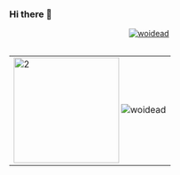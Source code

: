 ### Hi there 👋

<!--
**woidead/woidead** is a ✨ _special_ ✨ repository because its `README.md` (this file) appears on your GitHub profile.

Here are some ideas to get you started:

- 🔭 I’m currently working on ...
- 🌱 I’m currently learning ...
- 👯 I’m looking to collaborate on ...
- 🤔 I’m looking for help with ...
- 💬 Ask me about ...
- 📫 How to reach me: ...
- 😄 Pronouns: ...
- ⚡ Fun fact: ...
-->

<table>
  <tr>
     <p align="center">

  <p align="center"> <a href="https://github.com/ryo-ma/github-profile-trophy"><img src="https://github-profile-trophy.vercel.app/?username=woidead" alt="woidead" /></a> </p>       
    </p>
  </tr>
</table>
<table> 
  <tr>
    <td><img src="https://github-readme-stats.vercel.app/api/top-langs/?username=woidead&theme=radical&layout=compact&hide=Jupyter%20Notebook"  display=block height=190 align="center" alt="2">
    <img src="https://github-readme-streak-stats.herokuapp.com/?user=woidead&theme=radical" alt="woidead"></td>
      
   </tr>
</table>
